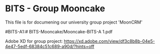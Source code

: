 # BITS - Group Mooncake

This file is for documening our university group project 'MoonCRM'


#BITS-A1:#     BITS-Mooncake/Mooncake-BITS-A 1.pdf
     

Adobe XD for group project:   https://xd.adobe.com/view/df3c8b8b-04e5-4e47-5edf-68384c51c689-a90d/?hints=off
      
